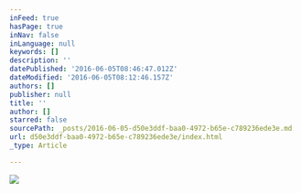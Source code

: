 ```yaml
---
inFeed: true
hasPage: true
inNav: false
inLanguage: null
keywords: []
description: ''
datePublished: '2016-06-05T08:46:47.012Z'
dateModified: '2016-06-05T08:12:46.157Z'
authors: []
publisher: null
title: ''
author: []
starred: false
sourcePath: _posts/2016-06-05-d50e3ddf-baa0-4972-b65e-c789236ede3e.md
url: d50e3ddf-baa0-4972-b65e-c789236ede3e/index.html
_type: Article

---
```

![](https://the-grid-user-content.s3-us-west-2.amazonaws.com/f2d6a646-9d37-4626-8e18-bbd8b30851a5.jpg)